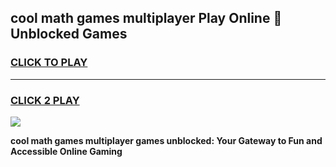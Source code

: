 
## cool math games multiplayer Play Online 👋 Unblocked Games
<h3>
<a href="https://news.freeplayer.one?title=cool_math_games_multiplayer&ref=17CMG">CLICK TO PLAY</a></h3>
<hr>

<h3>
<a href="https://news.freeplayer.one?title=cool_math_games_multiplayer&ref=17CMG">CLICK 2 PLAY</a>
  
</h3>

<a href="https://news.freeplayer.one?title=cool_math_games_multiplayer&ref=17CMG/"><img src="https://clearcache.store/games.png"></a>


**cool math games multiplayer games unblocked: Your Gateway to Fun and Accessible Online Gaming**
